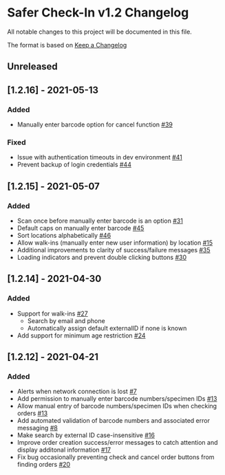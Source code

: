 # Safer Check-In v1.2 Changelog
All notable changes to this project will be documented in this file.

The format is based on [Keep a Changelog](https://keepachangelog.com/en/1.0.0/)

## Unreleased

## [1.2.16] - 2021-05-13
### Added
- Manually enter barcode option for cancel function [#39](https://github.com/rokmetro/safer-check-in-app/issues/39)
### Fixed
- Issue with authentication timeouts in dev environment [#41](https://github.com/rokmetro/safer-check-in-app/issues/41)
- Prevent backup of login credentials [#44](https://github.com/rokmetro/safer-check-in-app/issues/44)

## [1.2.15] - 2021-05-07
### Added
- Scan once before manually enter barcode is an option [#31](https://github.com/rokmetro/safer-check-in-app/issues/31)
- Default caps on manually enter barcode [#45](https://github.com/rokmetro/safer-check-in-app/issues/45)
- Sort locations alphabetically [#46](https://github.com/rokmetro/safer-check-in-app/issues/46)
- Allow walk-ins (manually enter new user information) by location [#15](https://github.com/rokmetro/safer-check-in-app/issues/15)
- Additional improvements to clarity of success/failure messages [#35](https://github.com/rokmetro/safer-check-in-app/issues/35)
- Loading indicators and prevent double clicking buttons [#30](https://github.com/rokmetro/safer-check-in-app/issues/30)
 
## [1.2.14] - 2021-04-30
### Added
- Support for walk-ins [#27](https://github.com/rokmetro/safer-check-in-app/issues/27)
    - Search by email and phone
    - Automatically assign default externalID if none is known
- Add support for minimum age restriction [#24](https://github.com/rokmetro/safer-check-in-app/issues/24)

## [1.2.12] - 2021-04-21
### Added
- Alerts when network connection is lost [#7](https://github.com/rokmetro/safer-check-in-app/issues/7)
- Add permission to manually enter barcode numbers/specimen IDs [#13](https://github.com/rokmetro/safer-check-in-app/issues/13)
- Allow manual entry of barcode numbers/specimen IDs when checking orders [#13](https://github.com/rokmetro/safer-check-in-app/issues/13)
- Add automated validation of barcode numbers and associated error messaging [#8](https://github.com/rokmetro/safer-check-in-app/issues/8)
- Make search by external ID case-insensitive [#16](https://github.com/rokmetro/safer-check-in-app/issues/16)
- Improve order creation success/error messages to catch attention and display additonal information [#17](https://github.com/rokmetro/safer-check-in-app/issues/17)
- Fix bug occasionally preventing check and cancel order buttons from finding orders [#20](https://github.com/rokmetro/safer-check-in-app/issues/20)
